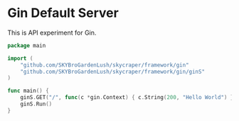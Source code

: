 # Gin Default Server

This is API experiment for Gin.

```go
package main

import (
	"github.com/SKYBroGardenLush/skycraper/framework/gin"
	"github.com/SKYBroGardenLush/skycraper/framework/gin/ginS"
)

func main() {
	ginS.GET("/", func(c *gin.Context) { c.String(200, "Hello World") })
	ginS.Run()
}
```
